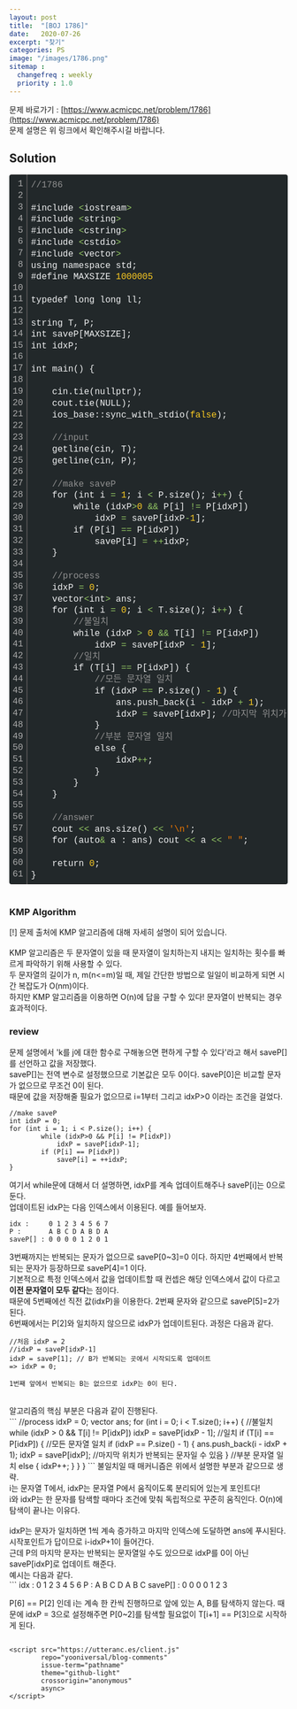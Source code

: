 ```yaml
---
layout: post
title:  "[BOJ 1786]"
date:   2020-07-26
excerpt: "찾기"
categories: PS
image: "/images/1786.png"
sitemap :
  changefreq : weekly
  priority : 1.0
---
```

문제 바로가기 : [https://www.acmicpc.net/problem/1786](https://www.acmicpc.net/problem/1786)<br>
문제 설명은 위 링크에서 확인해주시길 바랍니다.<br>

## Solution
<div class="colorscripter-code" style="color:#F1F2F3;font-family:Consolas, 'Liberation Mono', Menlo, Courier, monospace !important; position:relative !important;overflow:auto"><table class="colorscripter-code-table" style="margin:0;padding:0;border:none;background-color:#22282A;border-radius:4px;" cellspacing="0" cellpadding="0"><tr><td style="padding:6px;border-right:2px solid #4f4f4f"><div style="margin:0;padding:0;word-break:normal;text-align:right;color:#aaa;font-family:Consolas, 'Liberation Mono', Menlo, Courier, monospace !important;line-height:130%"><div style="line-height:130%">1</div><div style="line-height:130%">2</div><div style="line-height:130%">3</div><div style="line-height:130%">4</div><div style="line-height:130%">5</div><div style="line-height:130%">6</div><div style="line-height:130%">7</div><div style="line-height:130%">8</div><div style="line-height:130%">9</div><div style="line-height:130%">10</div><div style="line-height:130%">11</div><div style="line-height:130%">12</div><div style="line-height:130%">13</div><div style="line-height:130%">14</div><div style="line-height:130%">15</div><div style="line-height:130%">16</div><div style="line-height:130%">17</div><div style="line-height:130%">18</div><div style="line-height:130%">19</div><div style="line-height:130%">20</div><div style="line-height:130%">21</div><div style="line-height:130%">22</div><div style="line-height:130%">23</div><div style="line-height:130%">24</div><div style="line-height:130%">25</div><div style="line-height:130%">26</div><div style="line-height:130%">27</div><div style="line-height:130%">28</div><div style="line-height:130%">29</div><div style="line-height:130%">30</div><div style="line-height:130%">31</div><div style="line-height:130%">32</div><div style="line-height:130%">33</div><div style="line-height:130%">34</div><div style="line-height:130%">35</div><div style="line-height:130%">36</div><div style="line-height:130%">37</div><div style="line-height:130%">38</div><div style="line-height:130%">39</div><div style="line-height:130%">40</div><div style="line-height:130%">41</div><div style="line-height:130%">42</div><div style="line-height:130%">43</div><div style="line-height:130%">44</div><div style="line-height:130%">45</div><div style="line-height:130%">46</div><div style="line-height:130%">47</div><div style="line-height:130%">48</div><div style="line-height:130%">49</div><div style="line-height:130%">50</div><div style="line-height:130%">51</div><div style="line-height:130%">52</div><div style="line-height:130%">53</div><div style="line-height:130%">54</div><div style="line-height:130%">55</div><div style="line-height:130%">56</div><div style="line-height:130%">57</div><div style="line-height:130%">58</div><div style="line-height:130%">59</div><div style="line-height:130%">60</div><div style="line-height:130%">61</div></div></td><td style="padding:6px 0;text-align:left"><div style="margin:0;padding:0;color:#F1F2F3;font-family:Consolas, 'Liberation Mono', Menlo, Courier, monospace !important;line-height:130%"><div style="padding:0 6px; white-space:pre; line-height:130%"><span style="color:#919191">//1786</span></div><div style="padding:0 6px; white-space:pre; line-height:130%">&nbsp;</div><div style="padding:0 6px; white-space:pre; line-height:130%">#include&nbsp;<span style="color:#F1F2F3"></span><span style="color:#93C763">&lt;</span>iostream<span style="color:#F1F2F3"></span><span style="color:#93C763">&gt;</span></div><div style="padding:0 6px; white-space:pre; line-height:130%">#include&nbsp;<span style="color:#F1F2F3"></span><span style="color:#93C763">&lt;</span>string<span style="color:#F1F2F3"></span><span style="color:#93C763">&gt;</span></div><div style="padding:0 6px; white-space:pre; line-height:130%">#include&nbsp;<span style="color:#F1F2F3"></span><span style="color:#93C763">&lt;</span>cstring<span style="color:#F1F2F3"></span><span style="color:#93C763">&gt;</span></div><div style="padding:0 6px; white-space:pre; line-height:130%">#include&nbsp;<span style="color:#F1F2F3"></span><span style="color:#93C763">&lt;</span>cstdio<span style="color:#F1F2F3"></span><span style="color:#93C763">&gt;</span></div><div style="padding:0 6px; white-space:pre; line-height:130%">#include&nbsp;<span style="color:#F1F2F3"></span><span style="color:#93C763">&lt;</span>vector<span style="color:#F1F2F3"></span><span style="color:#93C763">&gt;</span></div><div style="padding:0 6px; white-space:pre; line-height:130%">using&nbsp;namespace&nbsp;std;</div><div style="padding:0 6px; white-space:pre; line-height:130%">#define&nbsp;MAXSIZE&nbsp;<span style="color:#FFCD22">1000005</span></div><div style="padding:0 6px; white-space:pre; line-height:130%">&nbsp;</div><div style="padding:0 6px; white-space:pre; line-height:130%">typedef&nbsp;long&nbsp;long&nbsp;ll;</div><div style="padding:0 6px; white-space:pre; line-height:130%">&nbsp;</div><div style="padding:0 6px; white-space:pre; line-height:130%">string&nbsp;T,&nbsp;P;</div><div style="padding:0 6px; white-space:pre; line-height:130%">int&nbsp;saveP[MAXSIZE];</div><div style="padding:0 6px; white-space:pre; line-height:130%">int&nbsp;idxP;</div><div style="padding:0 6px; white-space:pre; line-height:130%">&nbsp;</div><div style="padding:0 6px; white-space:pre; line-height:130%">int&nbsp;main()&nbsp;{</div><div style="padding:0 6px; white-space:pre; line-height:130%">&nbsp;</div><div style="padding:0 6px; white-space:pre; line-height:130%">&nbsp;&nbsp;&nbsp;&nbsp;cin.tie(nullptr);</div><div style="padding:0 6px; white-space:pre; line-height:130%">&nbsp;&nbsp;&nbsp;&nbsp;cout.tie(NULL);</div><div style="padding:0 6px; white-space:pre; line-height:130%">&nbsp;&nbsp;&nbsp;&nbsp;ios_base::sync_with_stdio(<span style="color:#FFCD22">false</span>);</div><div style="padding:0 6px; white-space:pre; line-height:130%">&nbsp;</div><div style="padding:0 6px; white-space:pre; line-height:130%">&nbsp;&nbsp;&nbsp;&nbsp;<span style="color:#919191">//input</span></div><div style="padding:0 6px; white-space:pre; line-height:130%">&nbsp;&nbsp;&nbsp;&nbsp;getline(cin,&nbsp;T);</div><div style="padding:0 6px; white-space:pre; line-height:130%">&nbsp;&nbsp;&nbsp;&nbsp;getline(cin,&nbsp;P);</div><div style="padding:0 6px; white-space:pre; line-height:130%">&nbsp;</div><div style="padding:0 6px; white-space:pre; line-height:130%">&nbsp;&nbsp;&nbsp;&nbsp;<span style="color:#919191">//make&nbsp;saveP</span></div><div style="padding:0 6px; white-space:pre; line-height:130%">&nbsp;&nbsp;&nbsp;&nbsp;for&nbsp;(int&nbsp;i&nbsp;<span style="color:#F1F2F3"></span><span style="color:#93C763">=</span>&nbsp;<span style="color:#FFCD22">1</span>;&nbsp;i&nbsp;<span style="color:#F1F2F3"></span><span style="color:#93C763">&lt;</span>&nbsp;P.size();&nbsp;i<span style="color:#F1F2F3"></span><span style="color:#93C763">+</span><span style="color:#F1F2F3"></span><span style="color:#93C763">+</span>)&nbsp;{</div><div style="padding:0 6px; white-space:pre; line-height:130%">&nbsp;&nbsp;&nbsp;&nbsp;&nbsp;&nbsp;&nbsp;&nbsp;while&nbsp;(idxP<span style="color:#F1F2F3"></span><span style="color:#93C763">&gt;</span><span style="color:#FFCD22">0</span>&nbsp;<span style="color:#F1F2F3"></span><span style="color:#93C763">&amp;</span><span style="color:#F1F2F3"></span><span style="color:#93C763">&amp;</span>&nbsp;P[i]&nbsp;<span style="color:#F1F2F3"></span><span style="color:#93C763">!</span><span style="color:#F1F2F3"></span><span style="color:#93C763">=</span>&nbsp;P[idxP])</div><div style="padding:0 6px; white-space:pre; line-height:130%">&nbsp;&nbsp;&nbsp;&nbsp;&nbsp;&nbsp;&nbsp;&nbsp;&nbsp;&nbsp;&nbsp;&nbsp;idxP&nbsp;<span style="color:#F1F2F3"></span><span style="color:#93C763">=</span>&nbsp;saveP[idxP<span style="color:#F1F2F3"></span><span style="color:#93C763">-</span><span style="color:#FFCD22">1</span>];</div><div style="padding:0 6px; white-space:pre; line-height:130%">&nbsp;&nbsp;&nbsp;&nbsp;&nbsp;&nbsp;&nbsp;&nbsp;if&nbsp;(P[i]&nbsp;<span style="color:#F1F2F3"></span><span style="color:#93C763">=</span><span style="color:#F1F2F3"></span><span style="color:#93C763">=</span>&nbsp;P[idxP])</div><div style="padding:0 6px; white-space:pre; line-height:130%">&nbsp;&nbsp;&nbsp;&nbsp;&nbsp;&nbsp;&nbsp;&nbsp;&nbsp;&nbsp;&nbsp;&nbsp;saveP[i]&nbsp;<span style="color:#F1F2F3"></span><span style="color:#93C763">=</span>&nbsp;<span style="color:#F1F2F3"></span><span style="color:#93C763">+</span><span style="color:#F1F2F3"></span><span style="color:#93C763">+</span>idxP;</div><div style="padding:0 6px; white-space:pre; line-height:130%">&nbsp;&nbsp;&nbsp;&nbsp;}</div><div style="padding:0 6px; white-space:pre; line-height:130%">&nbsp;</div><div style="padding:0 6px; white-space:pre; line-height:130%">&nbsp;&nbsp;&nbsp;&nbsp;<span style="color:#919191">//process</span></div><div style="padding:0 6px; white-space:pre; line-height:130%">&nbsp;&nbsp;&nbsp;&nbsp;idxP&nbsp;<span style="color:#F1F2F3"></span><span style="color:#93C763">=</span>&nbsp;<span style="color:#FFCD22">0</span>;</div><div style="padding:0 6px; white-space:pre; line-height:130%">&nbsp;&nbsp;&nbsp;&nbsp;vector<span style="color:#F1F2F3"></span><span style="color:#93C763">&lt;</span>int<span style="color:#F1F2F3"></span><span style="color:#93C763">&gt;</span>&nbsp;ans;</div><div style="padding:0 6px; white-space:pre; line-height:130%">&nbsp;&nbsp;&nbsp;&nbsp;for&nbsp;(int&nbsp;i&nbsp;<span style="color:#F1F2F3"></span><span style="color:#93C763">=</span>&nbsp;<span style="color:#FFCD22">0</span>;&nbsp;i&nbsp;<span style="color:#F1F2F3"></span><span style="color:#93C763">&lt;</span>&nbsp;T.size();&nbsp;i<span style="color:#F1F2F3"></span><span style="color:#93C763">+</span><span style="color:#F1F2F3"></span><span style="color:#93C763">+</span>)&nbsp;{</div><div style="padding:0 6px; white-space:pre; line-height:130%">&nbsp;&nbsp;&nbsp;&nbsp;&nbsp;&nbsp;&nbsp;&nbsp;<span style="color:#919191">//불일치</span></div><div style="padding:0 6px; white-space:pre; line-height:130%">&nbsp;&nbsp;&nbsp;&nbsp;&nbsp;&nbsp;&nbsp;&nbsp;while&nbsp;(idxP&nbsp;<span style="color:#F1F2F3"></span><span style="color:#93C763">&gt;</span>&nbsp;<span style="color:#FFCD22">0</span>&nbsp;<span style="color:#F1F2F3"></span><span style="color:#93C763">&amp;</span><span style="color:#F1F2F3"></span><span style="color:#93C763">&amp;</span>&nbsp;T[i]&nbsp;<span style="color:#F1F2F3"></span><span style="color:#93C763">!</span><span style="color:#F1F2F3"></span><span style="color:#93C763">=</span>&nbsp;P[idxP])</div><div style="padding:0 6px; white-space:pre; line-height:130%">&nbsp;&nbsp;&nbsp;&nbsp;&nbsp;&nbsp;&nbsp;&nbsp;&nbsp;&nbsp;&nbsp;&nbsp;idxP&nbsp;<span style="color:#F1F2F3"></span><span style="color:#93C763">=</span>&nbsp;saveP[idxP&nbsp;<span style="color:#F1F2F3"></span><span style="color:#93C763">-</span>&nbsp;<span style="color:#FFCD22">1</span>];</div><div style="padding:0 6px; white-space:pre; line-height:130%">&nbsp;&nbsp;&nbsp;&nbsp;&nbsp;&nbsp;&nbsp;&nbsp;<span style="color:#919191">//일치</span></div><div style="padding:0 6px; white-space:pre; line-height:130%">&nbsp;&nbsp;&nbsp;&nbsp;&nbsp;&nbsp;&nbsp;&nbsp;if&nbsp;(T[i]&nbsp;<span style="color:#F1F2F3"></span><span style="color:#93C763">=</span><span style="color:#F1F2F3"></span><span style="color:#93C763">=</span>&nbsp;P[idxP])&nbsp;{</div><div style="padding:0 6px; white-space:pre; line-height:130%">&nbsp;&nbsp;&nbsp;&nbsp;&nbsp;&nbsp;&nbsp;&nbsp;&nbsp;&nbsp;&nbsp;&nbsp;<span style="color:#919191">//모든&nbsp;문자열&nbsp;일치</span></div><div style="padding:0 6px; white-space:pre; line-height:130%">&nbsp;&nbsp;&nbsp;&nbsp;&nbsp;&nbsp;&nbsp;&nbsp;&nbsp;&nbsp;&nbsp;&nbsp;if&nbsp;(idxP&nbsp;<span style="color:#F1F2F3"></span><span style="color:#93C763">=</span><span style="color:#F1F2F3"></span><span style="color:#93C763">=</span>&nbsp;P.size()&nbsp;<span style="color:#F1F2F3"></span><span style="color:#93C763">-</span>&nbsp;<span style="color:#FFCD22">1</span>)&nbsp;{</div><div style="padding:0 6px; white-space:pre; line-height:130%">&nbsp;&nbsp;&nbsp;&nbsp;&nbsp;&nbsp;&nbsp;&nbsp;&nbsp;&nbsp;&nbsp;&nbsp;&nbsp;&nbsp;&nbsp;&nbsp;ans.push_back(i&nbsp;<span style="color:#F1F2F3"></span><span style="color:#93C763">-</span>&nbsp;idxP&nbsp;<span style="color:#F1F2F3"></span><span style="color:#93C763">+</span>&nbsp;<span style="color:#FFCD22">1</span>);</div><div style="padding:0 6px; white-space:pre; line-height:130%">&nbsp;&nbsp;&nbsp;&nbsp;&nbsp;&nbsp;&nbsp;&nbsp;&nbsp;&nbsp;&nbsp;&nbsp;&nbsp;&nbsp;&nbsp;&nbsp;idxP&nbsp;<span style="color:#F1F2F3"></span><span style="color:#93C763">=</span>&nbsp;saveP[idxP];&nbsp;<span style="color:#919191">//마지막&nbsp;위치가&nbsp;반복되는&nbsp;문자일&nbsp;수&nbsp;있음</span></div><div style="padding:0 6px; white-space:pre; line-height:130%">&nbsp;&nbsp;&nbsp;&nbsp;&nbsp;&nbsp;&nbsp;&nbsp;&nbsp;&nbsp;&nbsp;&nbsp;}</div><div style="padding:0 6px; white-space:pre; line-height:130%">&nbsp;&nbsp;&nbsp;&nbsp;&nbsp;&nbsp;&nbsp;&nbsp;&nbsp;&nbsp;&nbsp;&nbsp;<span style="color:#919191">//부분&nbsp;문자열&nbsp;일치</span></div><div style="padding:0 6px; white-space:pre; line-height:130%">&nbsp;&nbsp;&nbsp;&nbsp;&nbsp;&nbsp;&nbsp;&nbsp;&nbsp;&nbsp;&nbsp;&nbsp;else&nbsp;{</div><div style="padding:0 6px; white-space:pre; line-height:130%">&nbsp;&nbsp;&nbsp;&nbsp;&nbsp;&nbsp;&nbsp;&nbsp;&nbsp;&nbsp;&nbsp;&nbsp;&nbsp;&nbsp;&nbsp;&nbsp;idxP<span style="color:#F1F2F3"></span><span style="color:#93C763">+</span><span style="color:#F1F2F3"></span><span style="color:#93C763">+</span>;</div><div style="padding:0 6px; white-space:pre; line-height:130%">&nbsp;&nbsp;&nbsp;&nbsp;&nbsp;&nbsp;&nbsp;&nbsp;&nbsp;&nbsp;&nbsp;&nbsp;}</div><div style="padding:0 6px; white-space:pre; line-height:130%">&nbsp;&nbsp;&nbsp;&nbsp;&nbsp;&nbsp;&nbsp;&nbsp;}</div><div style="padding:0 6px; white-space:pre; line-height:130%">&nbsp;&nbsp;&nbsp;&nbsp;}</div><div style="padding:0 6px; white-space:pre; line-height:130%">&nbsp;</div><div style="padding:0 6px; white-space:pre; line-height:130%">&nbsp;&nbsp;&nbsp;&nbsp;<span style="color:#919191">//answer</span></div><div style="padding:0 6px; white-space:pre; line-height:130%">&nbsp;&nbsp;&nbsp;&nbsp;cout&nbsp;<span style="color:#F1F2F3"></span><span style="color:#93C763">&lt;</span><span style="color:#F1F2F3"></span><span style="color:#93C763">&lt;</span>&nbsp;ans.size()&nbsp;<span style="color:#F1F2F3"></span><span style="color:#93C763">&lt;</span><span style="color:#F1F2F3"></span><span style="color:#93C763">&lt;</span>&nbsp;<span style="color:#EC7600">'\n'</span>;</div><div style="padding:0 6px; white-space:pre; line-height:130%">&nbsp;&nbsp;&nbsp;&nbsp;for&nbsp;(auto<span style="color:#F1F2F3"></span><span style="color:#93C763">&amp;</span>&nbsp;a&nbsp;:&nbsp;ans)&nbsp;cout&nbsp;<span style="color:#F1F2F3"></span><span style="color:#93C763">&lt;</span><span style="color:#F1F2F3"></span><span style="color:#93C763">&lt;</span>&nbsp;a&nbsp;<span style="color:#F1F2F3"></span><span style="color:#93C763">&lt;</span><span style="color:#F1F2F3"></span><span style="color:#93C763">&lt;</span>&nbsp;<span style="color:#EC7600">"&nbsp;"</span>;</div><div style="padding:0 6px; white-space:pre; line-height:130%">&nbsp;</div><div style="padding:0 6px; white-space:pre; line-height:130%">&nbsp;&nbsp;&nbsp;&nbsp;return&nbsp;<span style="color:#FFCD22">0</span>;</div><div style="padding:0 6px; white-space:pre; line-height:130%">}</div></div><div style="text-align:right;margin-top:-13px;margin-right:5px;font-size:9px;font-style:italic"><a href="http://colorscripter.com/info#e" target="_blank" style="color:#4f4f4ftext-decoration:none">Colored by Color Scripter</a></div></td><td style="vertical-align:bottom;padding:0 2px 4px 0"><a href="http://colorscripter.com/info#e" target="_blank" style="text-decoration:none;color:white"><span style="font-size:9px;word-break:normal;background-color:#4f4f4f;color:white;border-radius:10px;padding:1px">cs</span></a></td></tr></table></div>
<br/>

### KMP Algorithm

[!] 문제 출처에 KMP 알고리즘에 대해 자세히 설명이 되어 있습니다.<br>
<br>
KMP 알고리즘은 두 문자열이 있을 때 문자열이 일치하는지 내지는 일치하는 횟수를 빠르게 파악하기 위해 사용할 수 있다.<br>
두 문자열의 길이가 n, m(n<=m)일 때, 제일 간단한 방법으로 일일이 비교하게 되면 시간 복잡도가 O(nm)이다.<br>
하지만 KMP 알고리즘을 이용하면 O(n)에 답을 구할 수 있다! 문자열이 반복되는 경우 효과적이다.<br>

### review

문제 설명에서 'k를 j에 대한 함수로 구해놓으면 편하게 구할 수 있다'라고 해서 saveP[]를 선언하고 값을 저장했다.<br>
saveP[]는 전역 변수로 설정했으므로 기본값은 모두 0이다. saveP[0]은 비교할 문자가 없으므로 무조건 0이 된다.<br>
때문에 값을 저장해줄 필요가 없으므로 i=1부터 그리고 idxP>0 이라는 조건을 걸었다.<br>
```
//make saveP
int idxP = 0;
for (int i = 1; i < P.size(); i++) {
		while (idxP>0 && P[i] != P[idxP])
			idxP = saveP[idxP-1];
		if (P[i] == P[idxP])
			saveP[i] = ++idxP;
}
```
여기서 while문에 대해서 더 설명하면, idxP를 계속 업데이트해주나 saveP[i]는 0으로 둔다.<br>
업데이트된 idxP는 다음 인덱스에서 이용된다. 예를 들어보자.<br>
```
idx :     0 1 2 3 4 5 6 7
P :       A B C D A B D A
saveP[] : 0 0 0 0 1 2 0 1
```
3번째까지는 반복되는 문자가 없으므로 saveP[0~3]=0 이다. 하지만 4번째에서 반복되는 문자가 등장하므로 saveP[4]=1 이다.<br>
기본적으로 특정 인덱스에서 값을 업데이트할 때 컨셉은 해당 인덱스에서 값이 다르고 <strong>이전 문자열이 모두 같다</strong>는 점이다.<br>
때문에 5번째에선 직전 값(idxP)을 이용한다. 2번째 문자와 같으므로 saveP[5]=2가 된다.<br>
6번째에서는 P[2]와 일치하지 않으므로 idxP가 업데이트된다. 과정은 다음과 같다.<br>
```
//처음 idxP = 2
//idxP = saveP[idxP-1]
idxP = saveP[1]; // B가 반복되는 곳에서 시작되도록 업데이트
=> idxP = 0;

1번째 앞에서 반복되는 B는 없으므로 idxP는 0이 된다.
```
<br>
알고리즘의 핵심 부분은 다음과 같이 진행된다.<br>
```
//process
idxP = 0;
vector<int> ans;
for (int i = 0; i < T.size(); i++) {
	//불일치
	while (idxP > 0 && T[i] != P[idxP])
		idxP = saveP[idxP - 1];
	//일치
	if (T[i] == P[idxP]) {
		//모든 문자열 일치
		if (idxP == P.size() - 1) {
			ans.push_back(i - idxP + 1);
			idxP = saveP[idxP]; //마지막 위치가 반복되는 문자일 수 있음
		}
		//부분 문자열 일치
		else {
			idxP++;
		}
	}
}
```
불일치일 때 매커니즘은 위에서 설명한 부분과 같으므로 생략.<br>
i는 문자열 T에서, idxP는 문자열 P에서 움직이도록 분리되어 있는게 포인트다!<br>
i와 idxP는 한 문자를 탐색할 때마다 조건에 맞춰 독립적으로 꾸준히 움직인다. O(n)에 탐색이 끝나는 이유다.<Br>
<br>
idxP는 문자가 일치하면 1씩 계속 증가하고 마지막 인덱스에 도달하면 ans에 푸시된다.<br>
시작포인트가 답이므로 i-idxP+1이 들어간다.<br>
근데 P의 마지막 문자는 반복되는 문자열일 수도 있으므로 idxP를 0이 아닌 saveP[idxP]로 업데이트 해준다.<br>
예시는 다음과 같다.<br>
```
idx :     0 1 2 3 4 5 6
P :       A B C D A B C
saveP[] : 0 0 0 0 1 2 3

P[6] == P[2] 인데 i는 계속 한 칸씩 진행하므로 앞에 있는 A, B를 탐색하지 않는다.
때문에 idxP = 3으로 설정해주면 P[0~2]를 탐색할 필요없이 T[i+1] == P[3]으로 시작하게 된다.
```

<script src="https://utteranc.es/client.js"
        repo="yooniversal/blog-comments"
        issue-term="pathname"
        theme="github-light"
        crossorigin="anonymous"
        async>
</script>
